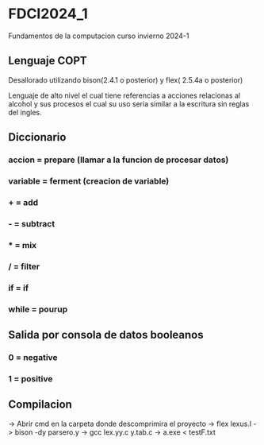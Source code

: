 # FDCI2024_1
Fundamentos de la computacion curso invierno 2024-1

## Lenguaje COPT

Desallorado utilizando bison(2.4.1 o posterior) y flex( 2.5.4a o posterior)  

Lenguaje de alto nivel el cual tiene referencias a acciones relacionas al alcohol y sus procesos el cual su uso seria similar a la escritura sin reglas del ingles.

## Diccionario

### accion = prepare (llamar a la funcion de procesar datos)
### variable = ferment (creacion de variable)
### + = add
### - = subtract
### * = mix
### / = filter
### if = if
### while = pourup

## Salida por consola de datos booleanos
### 0 = negative
### 1 = positive

## Compilacion

-> Abrir cmd en la carpeta donde descomprimira el proyecto
-> flex lexus.l
-> bison -dy parsero.y
-> gcc lex.yy.c y.tab.c 
-> a.exe < testF.txt
